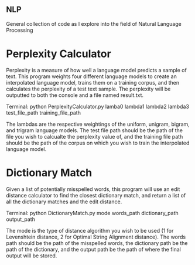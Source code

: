 ## NLP
General collection of code as I explore into the field of Natural Language Processing

# Perplexity Calculator

Perplexity is a measure of how well a language model predicts a sample of text. This program weights four different language models to create an interpolated language model, trains them on a training corpus, and then calculates the perplexity of a test text sample. The perplexity will be outputted to both the console and a file named result.txt.

Terminal: python PerplexityCalculator.py lamba0 lambda1 lambda2 lambda3 test_file_path training_file_path

The lambdas are the respective weightings of the uniform, unigram, bigram, and trigram language models. The test file path should be the path of the file you wish to calcualte the perplexity value of, and the training file path should be the path of the corpus on which you wish to train the interpolated language model.


# Dictionary Match

Given a list of potentially misspelled words, this program will use an edit distance calculator to find the closest dictionary match, and return a list of all the dictionary matches and the edit distance.

Terminal: python DictionaryMatch.py mode words_path dictionary_path output_path

The mode is the type of distance algorithm you wish to be used (1 for Levenshtein distance, 2 for Optimal String Alignment distance). The words path should be the path of the misspelled words, the dictionary path be the path of the dictionary, and the output path be the path of where the final output will be stored.
